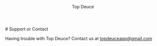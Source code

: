 <header>
Top Deuce
</header>
# Support or Contact

Having trouble with Top Deuce? Contact us at topdeuceapp@gmail.com
